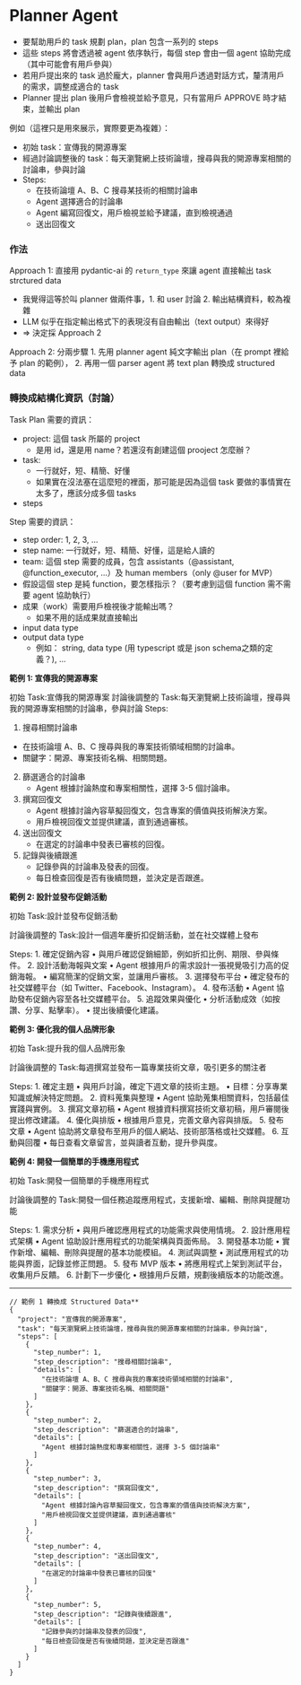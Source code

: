 # Planner Agent

- 要幫助用戶的 task 規劃 plan，plan 包含一系列的 steps
- 這些 steps 將會透過被 agent 依序執行，每個 step 會由一個 agent 協助完成（其中可能會有用戶參與）
- 若用戶提出來的 task 過於龐大，planner 會與用戶透過對話方式，釐清用戶的需求，調整成適合的 task
- Planner 提出 plan 後用戶會檢視並給予意見，只有當用戶 APPROVE 時才結束，並輸出 plan

例如（這裡只是用來展示，實際要更為複雜）：
- 初始 task：宣傳我的開源專案
- 經過討論調整後的 task：每天瀏覽網上技術論壇，搜尋與我的開源專案相關的討論串，參與討論
- Steps:
  - 在技術論壇 A、B、C 搜尋某技術的相關討論串
  - Agent 選擇適合的討論串
  - Agent 編寫回復文，用戶檢視並給予建議，直到檢視通過
  - 送出回復文

### 作法

Approach 1: 直接用 pydantic-ai 的 `return_type` 來讓 agent 直接輸出 task strctured data
- 我覺得這等於叫 planner 做兩件事，1. 和 user 討論 2. 輸出結構資料，較為複雜
- LLM 似乎在指定輸出格式下的表現沒有自由輸出（text output）來得好
- => 決定採 Approach 2

Approach 2: 分兩步驟 1. 先用 planner agent 純文字輸出 plan（在 prompt 裡給予 plan 的範例）， 2. 再用一個 parser agent 將 text plan 轉換成 structured data

### 轉換成結構化資訊（討論）

Task Plan 需要的資訊：
- project: 這個 task 所屬的 project
  - 是用 id，還是用 name？若還沒有創建這個 prooject 怎麼辦？
- task:
  - 一行就好，短、精簡、好懂
  - 如果實在沒法塞在這麼短的裡面，那可能是因為這個 task 要做的事情實在太多了，應該分成多個 tasks
- steps

Step 需要的資訊：
- step order: 1, 2, 3, ...
- step name: 一行就好，短、精簡、好懂，這是給人讀的
- team: 這個 step 需要的成員，包含 assistants（@assistant, @function_executor, ...）及 human members（only @user for MVP）
- 假設這個 step 是純 function，要怎樣指示？（要考慮到這個 function 需不需要 agent 協助執行）
- 成果（work）需要用戶檢視後才能輸出嗎？
  - 如果不用的話成果就直接輸出
- input data type
- output data type
  - 例如： string, data type (用 typescript 或是 json schema之類的定義？), ...





**範例 1: 宣傳我的開源專案**

初始 Task:宣傳我的開源專案
討論後調整的 Task:每天瀏覽網上技術論壇，搜尋與我的開源專案相關的討論串，參與討論
Steps:
1. 搜尋相關討論串
  - 在技術論壇 A、B、C 搜尋與我的專案技術領域相關的討論串。
  - 關鍵字：開源、專案技術名稱、相關問題。
2.	篩選適合的討論串
	- Agent 根據討論熱度和專案相關性，選擇 3-5 個討論串。
3.	撰寫回復文
	- Agent 根據討論內容草擬回復文，包含專案的價值與技術解決方案。
	- 用戶檢視回復文並提供建議，直到通過審核。
4.	送出回復文
	- 在選定的討論串中發表已審核的回復。
5.	記錄與後續跟進
	- 記錄參與的討論串及發表的回復。
	- 每日檢查回復是否有後續問題，並決定是否跟進。


**範例 2: 設計並發布促銷活動**

初始 Task:設計並發布促銷活動

討論後調整的 Task:設計一個週年慶折扣促銷活動，並在社交媒體上發布

Steps:
	1.	確定促銷內容
	•	與用戶確認促銷細節，例如折扣比例、期限、參與條件。
	2.	設計活動海報與文案
	•	Agent 根據用戶的需求設計一張視覺吸引力高的促銷海報。
	•	編寫簡潔的促銷文案，並讓用戶審核。
	3.	選擇發布平台
	•	確定發布的社交媒體平台（如 Twitter、Facebook、Instagram）。
	4.	發布活動
	•	Agent 協助發布促銷內容至各社交媒體平台。
	5.	追蹤效果與優化
	•	分析活動成效（如按讚、分享、點擊率）。
	•	提出後續優化建議。

**範例 3: 優化我的個人品牌形象**

初始 Task:提升我的個人品牌形象

討論後調整的 Task:每週撰寫並發布一篇專業技術文章，吸引更多的關注者

Steps:
	1.	確定主題
	•	與用戶討論，確定下週文章的技術主題。
	•	目標：分享專業知識或解決特定問題。
	2.	資料蒐集與整理
	•	Agent 協助蒐集相關資料，包括最佳實踐與實例。
	3.	撰寫文章初稿
	•	Agent 根據資料撰寫技術文章初稿，用戶審閱後提出修改建議。
	4.	優化與排版
	•	根據用戶意見，完善文章內容與排版。
	5.	發布文章
	•	Agent 協助將文章發布至用戶的個人網站、技術部落格或社交媒體。
	6.	互動與回覆
	•	每日查看文章留言，並與讀者互動，提升參與度。

**範例 4: 開發一個簡單的手機應用程式**

初始 Task:開發一個簡單的手機應用程式

討論後調整的 Task:開發一個任務追蹤應用程式，支援新增、編輯、刪除與提醒功能

Steps:
	1.	需求分析
	•	與用戶確認應用程式的功能需求與使用情境。
	2.	設計應用程式架構
	•	Agent 協助設計應用程式的功能架構與頁面佈局。
	3.	開發基本功能
	•	實作新增、編輯、刪除與提醒的基本功能模組。
	4.	測試與調整
	•	測試應用程式的功能與界面，記錄並修正問題。
	5.	發布 MVP 版本
	•	將應用程式上架到測試平台，收集用戶反饋。
	6.	計劃下一步優化
	•	根據用戶反饋，規劃後續版本的功能改進。



---

```jsonc
// 範例 1 轉換成 Structured Data**
{
  "project": "宣傳我的開源專案",
  "task": "每天瀏覽網上技術論壇，搜尋與我的開源專案相關的討論串，參與討論",
  "steps": [
    {
      "step_number": 1,
      "step_description": "搜尋相關討論串",
      "details": [
        "在技術論壇 A、B、C 搜尋與我的專案技術領域相關的討論串",
        "關鍵字：開源、專案技術名稱、相關問題"
      ]
    },
    {
      "step_number": 2,
      "step_description": "篩選適合的討論串",
      "details": [
        "Agent 根據討論熱度和專案相關性，選擇 3-5 個討論串"
      ]
    },
    {
      "step_number": 3,
      "step_description": "撰寫回復文",
      "details": [
        "Agent 根據討論內容草擬回復文，包含專案的價值與技術解決方案",
        "用戶檢視回復文並提供建議，直到通過審核"
      ]
    },
    {
      "step_number": 4,
      "step_description": "送出回復文",
      "details": [
        "在選定的討論串中發表已審核的回復"
      ]
    },
    {
      "step_number": 5,
      "step_description": "記錄與後續跟進",
      "details": [
        "記錄參與的討論串及發表的回復",
        "每日檢查回復是否有後續問題，並決定是否跟進"
      ]
    }
  ]
}
```

